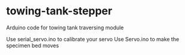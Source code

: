 # towing-tank-stepper
Arduino code for towing tank traversing module

Use serial_servo.ino to calibrate your servo
Use Servo.ino to make the specimen bed moves
